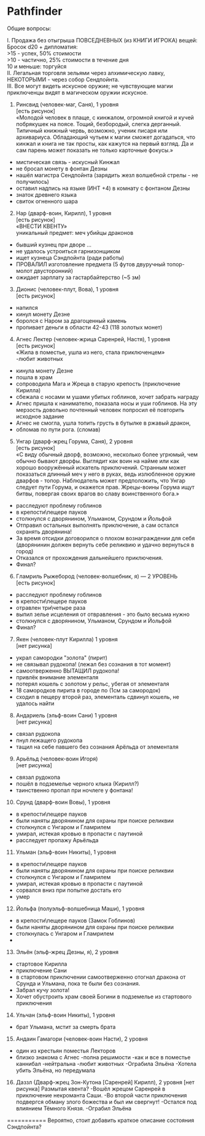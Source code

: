 ﻿# Pathfinder


Общие вопросы:   


I. Продажа без отыгрыша ПОВСЕДНЕВНЫХ (из КНИГИ ИГРОКА) вещей:   
Бросок d20 + дипломатия:   
    >15 - успех, 50% стоимости   
    >10 - частично, 25% стоимости в течение дня   
    10 и меньше: торгуйся   
II. Легальная торговля зельями через алхимическую лавку, НЕКОТОРЫМИ - через собор Сендпойнта.   
III. Все могут видеть искусное оружие; не чувствующие магии приключенцы видят в магическом оружии искусное.   
   
   
1. Ринсвид (человек-маг, Саня), 1 уровня   
[есть рисунок]   
«Молодой человек в плаще, с кинжалом, огромной книгой и кучей побрякушек на поясе. Тощий, безбородый, слегка дерганный. Типичный книжный червь, возможно, ученик писаря или архивариуса. Обладающий чутьем к магии сможет догадаться, что кинжал и книга не так просты, как кажутся на первый взгляд. Да и сам парень может показать не только карточные фокусы.»   
- мистическая связь - искусный Кинжал
- не бросал монету в фонтан Дезны
- нашёл магистра Сендпойнта (зарядить жезл волшебной стрелы - не получилось)
- оставил надпись на языке (ИНТ +4) в комнату с фонтаном Дезны
- знаток древнего языка
- свиток огненного шара

2. Нар (дварф-воин, Кирилл), 1 уровня   
[есть рисунок]   
«ВНЕСТИ КВЕНТУ»   
уникальный предмет: меч убийцы драконов   
- бывший кузнец при дворе ...
- не удалось устроиться гарнизонщиком
- ищет кузнеца Сэндпойнта (ради работы)
- ПРОВАЛИЛ изготовление предмета (5 футов двуручный топор-молот двусторонний)
- ожидает зарплату за гастарбайтерство (~5 зм)

3. Дионис (человек-плут, Вова), 1 уровня      
[есть рисунок]   
- напился   
- кинул монету Дезне
- боролся с Наром за драгоценный камень
- пропивает деньги в области 42-43 (118 золотых монет)

4. Агнес Лектер (человек-жрица Саренрей, Настя), 1 уровня      
[есть рисунок]   
«Жила в поместье, ушла из него, стала приключенцем»   
-любит животных
- кинула монету Дезне
- пошла в храм
- сопроводила Мага и Жреца в старую крепость (приключение Кирилла)
- сбежала с носами м ушами убитых гоблинов, хочет забрать награду
- Агнес пришла к нанимателю, показала носы и уши гоблинов. На эту мерзость довольно почтенный человек попросил её повторить исходное задание
- Агнес не смогла, ушла топить грусть в бутылке в ржавый дракон, 
- обломав по пути рога. (сломав)

5. Унгар (дварф-жрец Горума, Саня), 2 уровня      
[есть рисунок]   
«С виду обычный дворф, возможно, несколько более угрюмый, чем обычно бывают дворфы. Выглядит как воин на найме или как хорошо вооружённый искатель приключений. Странным может показаться длинный меч у него в руках, ведь излюбленное оружие дварфов - топор. Наблюдатель может предположить, что Унгар следует пути Горума, и окажется прав. Жрецы-воины Горума ищут битвы, повергая своих врагов во славу воинственного бога.»   
- расследуют проблему гоблинов
- в крепости\пещере пауков
- столкнулся с дворянином, Ульманом, Срундом и Йольфой
- Отправил остальных выполнять приключение, а сам остался охранять дворянина!
- За время отсидки договорился о плохом вознаграждении для себя (дворянинин должен вернуть себе реликвию и удачно вернуться в город)
- Отказался от прохождения дальнейшего приключения.
- Финал?

6. Гламриль Рыжебород (человек-волшебник, я) — 2 УРОВЕНЬ   
[есть рисунок]   
- расследуют проблему гоблинов
- в крепости\пещере пауков
- отравлен три\четыре раза
- выпил зелье исцеления от отвравления - это было весьма нужно
- столкнулся с дворянином, Ульманом, Срундом и Йольфой
- Финал?

7. Якен (человек-плут Кирилла) 1 уровня   
[нет рисунка]   
- украл самородки "золота" (пирит)
- не связывал рудокопа! (лежал без сознания в тот момент)
- самоотверженно ВЫТАЩИЛ рудокопа! 
- привлёк внимание элементаля
- потерял кошель с золотом у рельс, убегая от элементаля
- 18 самородков пирита в городе по (1см за самородок)
- сходил в пещеру второй раз, элементаль сдвинул кошель, не удалось найти

8. Андариель (эльф-воин Сани) 1 уровня      
[нет рисунка]      
- связал рудокопа
- пнул лежащего рудокопа
- тащил на себе павшего без сознания Арёльда от элементаля

9. Арьёльд (человек-воин Игоря)      
[нет рисунка]      
- связал рудокопа
- пошёл в подземелье черного клыка (Кирилл?)
- таинственно пропал при ночлеге у фонтана!

10. Срунд (дварф-воин Вовы),  1 уровня   
- в крепости\пещере пауков
- были наняты дворянином для охраны при поиске реликвии
- столкнулся с Унгаром и Гламрилем
- умирал, истекая кровью в пропасти с паутиной
- расследует пропажу Арьёльда

11. Ульман (эльф-воин Никиты),  1 уровня   
- в крепости\пещере пауков
- были наняты дворянином для охраны при поиске реликвии
- столкнулся с Унгаром и Гламрилем
- умирал, истекая кровью в пропасти с паутиной
- сорвался вниз при попытке достать его
- умер

12. Йольфа (полуэльф-волшебница Маши),  1 уровня   
- в крепости\пещере пауков (Замок Гоблинов)
- были наняты дворянином для охраны при поиске реликвии
- столкнулась с Унгаром и Гламрилем
- 

13. Эльён (эльф-жрец Дезны, я), 2 уровня  
- стартовое Кирилла
- приключение Сани
- в стартовом приключении самоотверженно отогнал дракона от Срунда и Ульмана, пока те были без сознания.
- Забрал кучу золота!
- Хочет обустроить храм своей Богини в подземелье из стартового приключения

14. Ульчан (эльф-воин Никиты), 1 уровня   
- брат Ульмана, мстит за смерть брата

15. Андаин Гамагори (человек-воин Насти), 2 уровня   
- один из крестьян поместья Лекторов
- близко знакома с Агнес 
-полна решимости
-как и все в поместье каннибал
-нейтральна
-любит животных
-Ограбила Эльёна
-Хотела убить Эльёна, но передумала

16. Даззл (Дварф-жрец Зон-Кутона [Саренрей] Кирилл), 2 уровня
[нет рисунка]
Размытая квента?
-Вошёл жрецом Саренрей в приключение некроманта Саши.
-Во второй части приключения подвергся обману злого божества и был им свергнут! 
-Остался под влиянием Тёмного Князя. 
-Ограбил Эльёна


===========
Вероятно, стоит добавить краткое описание состояния Сэндпойнта?
